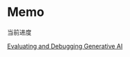 # Memo

当前进度

[Evaluating and Debugging Generative AI](https://learn.deeplearning.ai/evaluating-debugging-generative-ai/lesson/2/instrument-w&b)
